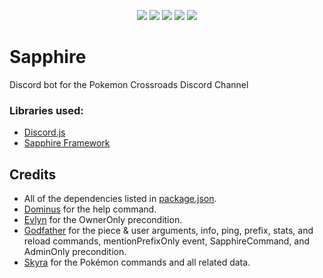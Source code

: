 <p align="center">
    <img src="https://discordapp.com/api/guilds/165459248703209472/embed.png"> <img src="https://img.shields.io/github/package-json/v/KunoichiZ/Sapphire.svg"> <a href="https://depfu.com/github/KunoichiZ/Sapphire?project_id=17417"><img src="https://badges.depfu.com/badges/33d21a7a03ef23e867099d85ba8c7a53/overview.svg"></a> <img src="https://img.shields.io/github/license/KunoichiZ/Sapphire.svg"> <img src="https://img.shields.io/github/workflow/status/KunoichiZ/Sapphire/Continuous%20Integration">
</p>

# Sapphire

Discord bot for the Pokemon Crossroads Discord Channel

### Libraries used:
* [Discord.js](https://discord.js.org/#/)
* [Sapphire Framework](https://github.com/sapphire-project/framework)

## Credits

-   All of the dependencies listed in [package.json](./package.json).
-   [Dominus](https://github.com/RealShadowNova/dominus) for the help command.
-   [Evlyn](https://github.com/skyra-project/evlyn) for the OwnerOnly precondition.
-   [Godfather](https://github.com/Soumil07/godfather) for the piece & user arguments, info, ping, prefix, stats, and reload commands, mentionPrefixOnly event, SapphireCommand, and AdminOnly precondition.
-   [Skyra](https://github.com/skyra-project/skyra) for the Pokémon commands and all related data.
